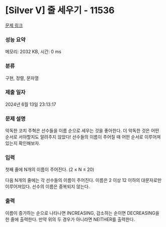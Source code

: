# [Silver V] 줄 세우기 - 11536 

[문제 링크](https://www.acmicpc.net/problem/11536) 

### 성능 요약

메모리: 2032 KB, 시간: 0 ms

### 분류

구현, 정렬, 문자열

### 제출 일자

2024년 6월 13일 23:13:17

### 문제 설명

<p>악독한 코치 주혁은 선수들을 이름 순으로 세우는 것을 좋아한다. 더 악독한 것은 어떤 순서로 서야할지도 알려주지 않았다! 선수들의 이름이 주어질 때 어떤 순서로 이루어져있는지 확인해보자.</p>

### 입력 

 <p>첫째 줄에 N개의 이름이 주어진다. (2 ≤ N ≤ 20)</p>

<p>다음 N개의 줄에는 각 선수들의 이름이 주어진다. 이름은 2 이상 12 이하의 대문자로만 이루어져있다. 선수의 이름은 중복되지 않는다.</p>

### 출력 

 <p>이름이 증가하는 순으로 나타나면 INCREASING, 감소하는 순이면 DECREASING을 한 줄에 출력한다. 만약 위의 두 경우가 아니라면 NEITHER를 출력한다.</p>

